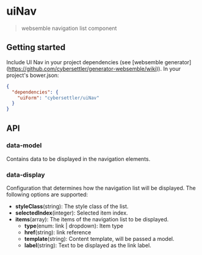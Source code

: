 # uiNav

> websemble navigation list component

## Getting started

Include UI Nav in your project dependencies
(see [websemble generator]
  (https://github.com/cybersettler/generator-websemble/wiki)).
In your project's bower.json:

```json
{
  "dependencies": {
    "uiForm": "cybersettler/uiNav"
  }
}
```

## API

### data-model

Contains data to be displayed in the navigation elements.

### data-display

Configuration that determines how the navigation list
will be displayed. The following options are
supported:

* __styleClass__(string): The style class of the
list.
* __selectedIndex__(integer): Selected item index.
* __items__(array): The items of the navigation list
to be displayed.
    * __type__(enum: link | dropdown): Item type
    * __href__(string): link reference
    * __template__(string): Content template,
    will be passed a model.
    * __label__(string): Text to be displayed as
    the link label.
